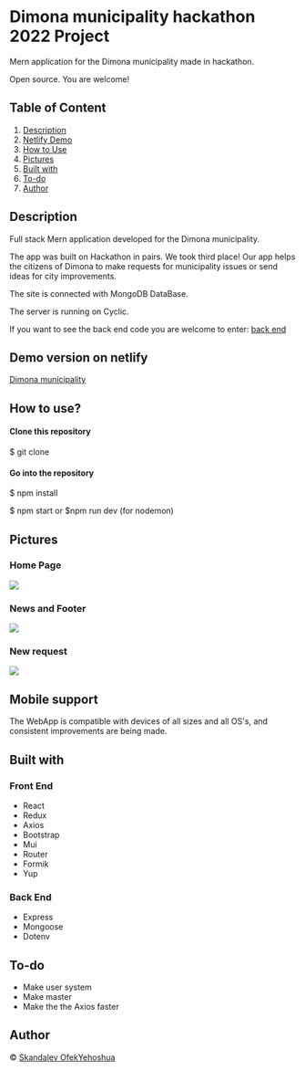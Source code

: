 
# Dimona municipality hackathon 2022 Project
Mern application for the Dimona municipality made in hackathon.

Open source. You are welcome!


## Table of Content

1. [ Description ](#Description)
2. [ Netlify Demo ](#Demo)
3. [ How to Use ](#use)
4. [ Pictures ](#Pictures)
5. [ Built with ](#Builtwith)
6. [ To-do ](#To-do)
7. [ Author ](#Author)



## Description <a name="Description"></a>

Full stack Mern application developed for the Dimona municipality.

The app was built on Hackathon in pairs. We took third place!
Our app helps the citizens of Dimona to make requests for municipality issues
or send ideas for city improvements. 

The site is connected with MongoDB DataBase.

The server is running on Cyclic.
 

 If you want to see the back end code you are welcome to enter: [back end](https://github.com/Skandalev/hackathon-server)
 

## Demo version on netlify <a name="Demo"></a>
[Dimona municipality](https://dimona-skandalev.netlify.app/)


## How to use? <a name="use"></a>

#### Clone this repository
$ git clone              

#### Go into the repository

$ npm install

$ npm start or $npm run dev (for nodemon)


## Pictures <a name="Pictures"></a>

### Home Page

![](https://res.cloudinary.com/dumgi49os/image/upload/v1666436106/samples/gitHub/%D7%A6%D7%99%D7%9C%D7%95%D7%9D_%D7%9E%D7%A1%D7%9A_2022-10-22_135135_xycifw.png)

### News and Footer

![](https://res.cloudinary.com/dumgi49os/image/upload/v1666436096/samples/gitHub/%D7%A6%D7%99%D7%9C%D7%95%D7%9D_%D7%9E%D7%A1%D7%9A_2022-10-22_135245_kwd4xr.png)

### New request

![](https://res.cloudinary.com/dumgi49os/image/upload/v1666436085/samples/gitHub/%D7%A6%D7%99%D7%9C%D7%95%D7%9D_%D7%9E%D7%A1%D7%9A_2022-10-22_135336_g5ixkx.png)

## Mobile support
The WebApp is compatible with devices of all sizes and all OS's, and consistent improvements are being made.



## Built with  <a name="Builtwith"></a>

### Front End
- React
- Redux
- Axios
- Bootstrap
- Mui
- Router
- Formik
- Yup

### Back End

- Express
- Mongoose
- Dotenv



## To-do   <a name="To-do"></a>
- Make user system
- Make master
- Make the the Axios faster


## Author  <a name="Author"></a>

© [Skandalev ](https://github.com/Skandalev)
  [OfekYehoshua ](https://github.com/OfekYehoshua)


